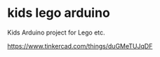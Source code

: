 # kids lego arduino
Kids Arduino project for Lego etc.


https://www.tinkercad.com/things/duGMeTUJqDF
